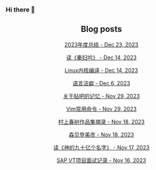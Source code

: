 ### Hi there 👋

<!--
**EuDs63/EuDs63** is a ✨ _special_ ✨ repository because its `README.md` (this file) appears on your GitHub profile.

Here are some ideas to get you started:

- 🔭 I’m currently working on ...
- 🌱 I’m currently learning ...
- 👯 I’m looking to collaborate on ...
- 🤔 I’m looking for help with ...
- 💬 Ask me about ...
- 📫 How to reach me: ...
- 😄 Pronouns: ...
- ⚡ Fun fact: ...
-->

<h2 align="center">Blog posts</h2>
<!-- BLOG-POST-LIST:START --><p align="center"><a href= https://ds63.eu.org/2023/annual-summary-of-2023/ > 2023年度总结 - Dec 23, 2023 </a></p><p align="center"><a href= https://ds63.eu.org/2023/qin-fu-yin/ > 读《秦妇吟》 - Dec 14, 2023 </a></p><p align="center"><a href= https://ds63.eu.org/2023/compile-the-linux-kernel/ > Linux内核编译 - Dec 14, 2023 </a></p><p align="center"><a href= https://ds63.eu.org/2023/blacklist-of-words/ > 语言洁癖 - Dec 6, 2023 </a></p><p align="center"><a href= https://ds63.eu.org/2023/tieba-memory/ > 关于贴吧的记忆 - Nov 29, 2023 </a></p><p align="center"><a href= https://ds63.eu.org/2023/vim%E5%B8%B8%E7%94%A8%E5%91%BD%E4%BB%A4/ > Vim常用命令 - Nov 29, 2023 </a></p><p align="center"><a href= https://ds63.eu.org/2023/%E6%9D%91%E4%B8%8A%E6%98%A5%E6%A0%91%E4%BD%9C%E5%93%81%E9%9B%86%E6%91%98%E5%BD%95/ > 村上春树作品集摘录 - Nov 18, 2023 </a></p><p align="center"><a href= https://ds63.eu.org/2023/%E6%A3%AE%E8%A7%81%E7%99%BB%E7%BE%8E%E5%BD%A6/ > 森见登美彦 - Nov 18, 2023 </a></p><p align="center"><a href= https://ds63.eu.org/2023/%E8%AF%BB%E7%A5%9E%E7%9A%84%E4%B9%9D%E5%8D%81%E4%BA%BF%E4%B8%AA%E5%90%8D%E5%AD%97/ > 读《神的九十亿个名字》 - Nov 17, 2023 </a></p><p align="center"><a href= https://ds63.eu.org/2023/sap-vt%E9%A1%B9%E7%9B%AE%E9%9D%A2%E8%AF%95%E8%AE%B0%E5%BD%95/ > SAP VT项目面试记录 - Nov 16, 2023 </a></p><!-- BLOG-POST-LIST:END -->
